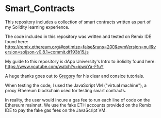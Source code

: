 # Smart_Contracts
This repository includes a collection of smart contracts written as part of my Solidity learning experience.

The code included in this repository was written and tested on Remix IDE found here:
https://remix.ethereum.org/#optimize=false&runs=200&evmVersion=null&version=soljson-v0.8.1+commit.df193b15.js

My guide to this repository is dApp University's Intro to Solidity found here: 
https://www.youtube.com/watch?v=ipwxYa-F1uY

A huge thanks goes out to [Gregory](https://twitter.com/DappUniversity) for his clear and consice tutorials.

When testing the code, I used the JavaScript VM ("virtual machine"), a proxy Ethereum blockchain used for testing smart contracts.

In reality, the user would incure a gas fee to run each line of code on the Ethereum mainnet. We use the fake ETH accounts provided on the Remix IDE to pay the fake gas fees on the JavaScript VM.
